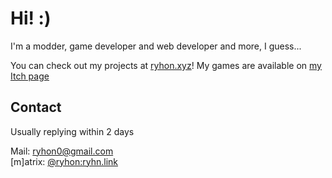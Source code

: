 # Hi! :)
I'm a modder, game developer and web developer and more, I guess... 

You can check out my projects at [ryhon.xyz](https://ryhon.xyz/)! 
My games are available on [my Itch page](https://ryhon.itch.io/)  

## Contact 
Usually replying within 2 days  

Mail: [ryhon0@gmail.com](mailto:ryhon0@gmail.com)  
[m]atrix: [@ryhon:ryhn.link](https://matrix.to/#/@ryhon:ryhn.link)
